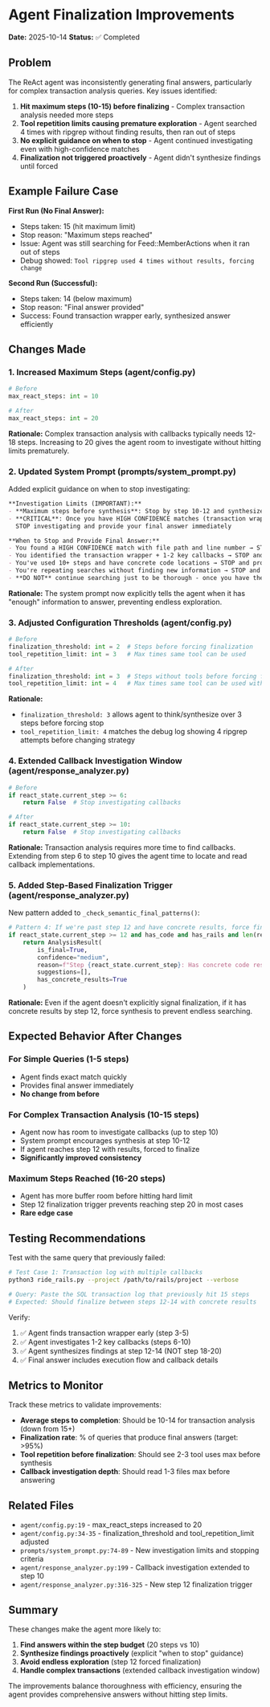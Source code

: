 # Agent Finalization Improvements

**Date:** 2025-10-14
**Status:** ✅ Completed

## Problem

The ReAct agent was inconsistently generating final answers, particularly for complex transaction analysis queries. Key issues identified:

1. **Hit maximum steps (10-15) before finalizing** - Complex transaction analysis needed more steps
2. **Tool repetition limits causing premature exploration** - Agent searched 4 times with ripgrep without finding results, then ran out of steps
3. **No explicit guidance on when to stop** - Agent continued investigating even with high-confidence matches
4. **Finalization not triggered proactively** - Agent didn't synthesize findings until forced

## Example Failure Case

**First Run (No Final Answer):**
- Steps taken: 15 (hit maximum limit)
- Stop reason: "Maximum steps reached"
- Issue: Agent was still searching for Feed::MemberActions when it ran out of steps
- Debug showed: `Tool ripgrep used 4 times without results, forcing change`

**Second Run (Successful):**
- Steps taken: 14 (below maximum)
- Stop reason: "Final answer provided"
- Success: Found transaction wrapper early, synthesized answer efficiently

## Changes Made

### 1. Increased Maximum Steps (agent/config.py)

```python
# Before
max_react_steps: int = 10

# After
max_react_steps: int = 20
```

**Rationale:** Complex transaction analysis with callbacks typically needs 12-18 steps. Increasing to 20 gives the agent room to investigate without hitting limits prematurely.

### 2. Updated System Prompt (prompts/system_prompt.py)

Added explicit guidance on when to stop investigating:

```markdown
**Investigation Limits (IMPORTANT):**
- **Maximum steps before synthesis**: Stop by step 10-12 and synthesize your findings
- **CRITICAL**: Once you have HIGH CONFIDENCE matches (transaction wrapper + key callbacks),
  STOP investigating and provide your final answer immediately

**When to Stop and Provide Final Answer:**
- You found a HIGH CONFIDENCE match with file path and line number → STOP and answer immediately
- You identified the transaction wrapper + 1-2 key callbacks → STOP and synthesize your findings
- You've used 10+ steps and have concrete code locations → STOP and provide final answer
- You're repeating searches without finding new information → STOP and summarize what you found
- **DO NOT** continue searching just to be thorough - once you have the key findings, provide your answer
```

**Rationale:** The system prompt now explicitly tells the agent when it has "enough" information to answer, preventing endless exploration.

### 3. Adjusted Configuration Thresholds (agent/config.py)

```python
# Before
finalization_threshold: int = 2  # Steps before forcing finalization
tool_repetition_limit: int = 3   # Max times same tool can be used

# After
finalization_threshold: int = 3  # Steps without tools before forcing finalization
tool_repetition_limit: int = 4   # Max times same tool can be used without results
```

**Rationale:**
- `finalization_threshold: 3` allows agent to think/synthesize over 3 steps before forcing stop
- `tool_repetition_limit: 4` matches the debug log showing 4 ripgrep attempts before changing strategy

### 4. Extended Callback Investigation Window (agent/response_analyzer.py)

```python
# Before
if react_state.current_step >= 6:
    return False  # Stop investigating callbacks

# After
if react_state.current_step >= 10:
    return False  # Stop investigating callbacks
```

**Rationale:** Transaction analysis requires more time to find callbacks. Extending from step 6 to step 10 gives the agent time to locate and read callback implementations.

### 5. Added Step-Based Finalization Trigger (agent/response_analyzer.py)

New pattern added to `_check_semantic_final_patterns()`:

```python
# Pattern 4: If we're past step 12 and have concrete results, force finalization
if react_state.current_step >= 12 and has_code and has_rails and len(response) > 300:
    return AnalysisResult(
        is_final=True,
        confidence="medium",
        reason=f"Step {react_state.current_step}: Has concrete code results, time to synthesize findings",
        suggestions=[],
        has_concrete_results=True
    )
```

**Rationale:** Even if the agent doesn't explicitly signal finalization, if it has concrete results by step 12, force synthesis to prevent endless searching.

## Expected Behavior After Changes

### For Simple Queries (1-5 steps)
- Agent finds exact match quickly
- Provides final answer immediately
- **No change from before**

### For Complex Transaction Analysis (10-15 steps)
- Agent now has room to investigate callbacks (up to step 10)
- System prompt encourages synthesis at step 10-12
- If agent reaches step 12 with results, forced to finalize
- **Significantly improved consistency**

### Maximum Steps Reached (16-20 steps)
- Agent has more buffer room before hitting hard limit
- Step 12 finalization trigger prevents reaching step 20 in most cases
- **Rare edge case**

## Testing Recommendations

Test with the same query that previously failed:

```bash
# Test Case 1: Transaction log with multiple callbacks
python3 ride_rails.py --project /path/to/rails/project --verbose

# Query: Paste the SQL transaction log that previously hit 15 steps
# Expected: Should finalize between steps 12-14 with concrete results
```

Verify:
1. ✅ Agent finds transaction wrapper early (step 3-5)
2. ✅ Agent investigates 1-2 key callbacks (steps 6-10)
3. ✅ Agent synthesizes findings at step 12-14 (NOT step 18-20)
4. ✅ Final answer includes execution flow and callback details

## Metrics to Monitor

Track these metrics to validate improvements:

- **Average steps to completion**: Should be 10-14 for transaction analysis (down from 15+)
- **Finalization rate**: % of queries that produce final answers (target: >95%)
- **Tool repetition before finalization**: Should see 2-3 tool uses max before synthesis
- **Callback investigation depth**: Should read 1-3 files max before answering

## Related Files

- `agent/config.py:19` - max_react_steps increased to 20
- `agent/config.py:34-35` - finalization_threshold and tool_repetition_limit adjusted
- `prompts/system_prompt.py:74-89` - New investigation limits and stopping criteria
- `agent/response_analyzer.py:199` - Callback investigation extended to step 10
- `agent/response_analyzer.py:316-325` - New step 12 finalization trigger

## Summary

These changes make the agent more likely to:
1. **Find answers within the step budget** (20 steps vs 10)
2. **Synthesize findings proactively** (explicit "when to stop" guidance)
3. **Avoid endless exploration** (step 12 forced finalization)
4. **Handle complex transactions** (extended callback investigation window)

The improvements balance thoroughness with efficiency, ensuring the agent provides comprehensive answers without hitting step limits.
